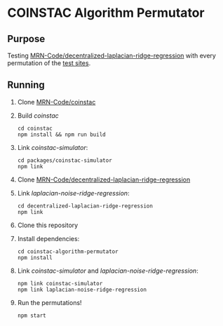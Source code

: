 # COINSTAC Algorithm Permutator

## Purpose

Testing [MRN-Code/decentralized-laplacian-ridge-regression](https://github.com/MRN-Code/decentralized-laplacian-ridge-regression) with every permutation of the [test sites](./mocks/).

## Running

1. Clone [MRN-Code/coinstac](https://github.com/MRN-Code/coinstac)
2. Build _coinstac_

    ```shell
    cd coinstac
    npm install && npm run build
    ```

3. Link _coinstac-simulator_:

    ```shell
    cd packages/coinstac-simulator
    npm link
    ```
4. Clone [MRN-Code/decentralized-laplacian-ridge-regression](https://github.com/MRN-Code/decentralized-laplacian-ridge-regression)
5. Link _laplacian-noise-ridge-regression_:

    ```shell
    cd decentralized-laplacian-ridge-regression
    npm link
    ```
6. Clone this repository
7. Install dependencies:

    ```shell
    cd coinstac-algorithm-permutator
    npm install
    ```
8. Link _coinstac-simulator_ and _laplacian-noise-ridge-regression_:

    ```shell
    npm link coinstac-simulator
    npm link laplacian-noise-ridge-regression
    ```
9. Run the permutations!

    ```shell
    npm start
    ```
